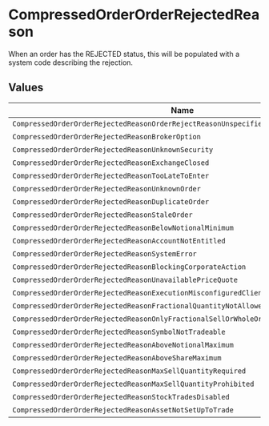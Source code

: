 # CompressedOrderOrderRejectedReason

When an order has the REJECTED status, this will be populated with a system code describing the rejection.


## Values

| Name                                                                                  | Value                                                                                 |
| ------------------------------------------------------------------------------------- | ------------------------------------------------------------------------------------- |
| `CompressedOrderOrderRejectedReasonOrderRejectReasonUnspecified`                      | ORDER_REJECT_REASON_UNSPECIFIED                                                       |
| `CompressedOrderOrderRejectedReasonBrokerOption`                                      | BROKER_OPTION                                                                         |
| `CompressedOrderOrderRejectedReasonUnknownSecurity`                                   | UNKNOWN_SECURITY                                                                      |
| `CompressedOrderOrderRejectedReasonExchangeClosed`                                    | EXCHANGE_CLOSED                                                                       |
| `CompressedOrderOrderRejectedReasonTooLateToEnter`                                    | TOO_LATE_TO_ENTER                                                                     |
| `CompressedOrderOrderRejectedReasonUnknownOrder`                                      | UNKNOWN_ORDER                                                                         |
| `CompressedOrderOrderRejectedReasonDuplicateOrder`                                    | DUPLICATE_ORDER                                                                       |
| `CompressedOrderOrderRejectedReasonStaleOrder`                                        | STALE_ORDER                                                                           |
| `CompressedOrderOrderRejectedReasonBelowNotionalMinimum`                              | BELOW_NOTIONAL_MINIMUM                                                                |
| `CompressedOrderOrderRejectedReasonAccountNotEntitled`                                | ACCOUNT_NOT_ENTITLED                                                                  |
| `CompressedOrderOrderRejectedReasonSystemError`                                       | SYSTEM_ERROR                                                                          |
| `CompressedOrderOrderRejectedReasonBlockingCorporateAction`                           | BLOCKING_CORPORATE_ACTION                                                             |
| `CompressedOrderOrderRejectedReasonUnavailablePriceQuote`                             | UNAVAILABLE_PRICE_QUOTE                                                               |
| `CompressedOrderOrderRejectedReasonExecutionMisconfiguredClient`                      | EXECUTION_MISCONFIGURED_CLIENT                                                        |
| `CompressedOrderOrderRejectedReasonFractionalQuantityNotAllowedForSecurity`           | FRACTIONAL_QUANTITY_NOT_ALLOWED_FOR_SECURITY                                          |
| `CompressedOrderOrderRejectedReasonOnlyFractionalSellOrWholeOrdersAllowedForSecurity` | ONLY_FRACTIONAL_SELL_OR_WHOLE_ORDERS_ALLOWED_FOR_SECURITY                             |
| `CompressedOrderOrderRejectedReasonSymbolNotTradeable`                                | SYMBOL_NOT_TRADEABLE                                                                  |
| `CompressedOrderOrderRejectedReasonAboveNotionalMaximum`                              | ABOVE_NOTIONAL_MAXIMUM                                                                |
| `CompressedOrderOrderRejectedReasonAboveShareMaximum`                                 | ABOVE_SHARE_MAXIMUM                                                                   |
| `CompressedOrderOrderRejectedReasonMaxSellQuantityRequired`                           | MAX_SELL_QUANTITY_REQUIRED                                                            |
| `CompressedOrderOrderRejectedReasonMaxSellQuantityProhibited`                         | MAX_SELL_QUANTITY_PROHIBITED                                                          |
| `CompressedOrderOrderRejectedReasonStockTradesDisabled`                               | STOCK_TRADES_DISABLED                                                                 |
| `CompressedOrderOrderRejectedReasonAssetNotSetUpToTrade`                              | ASSET_NOT_SET_UP_TO_TRADE                                                             |
